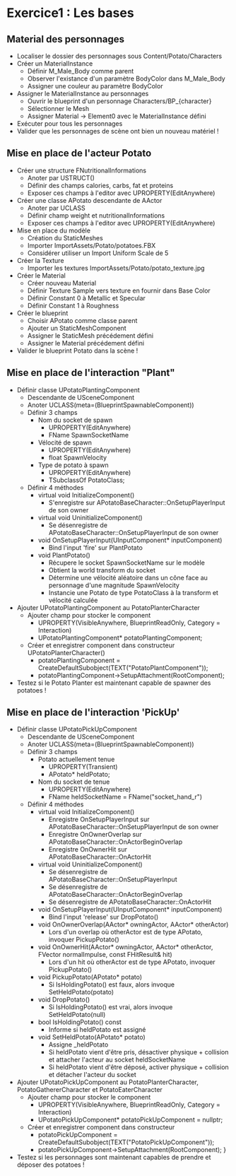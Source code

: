 # Exercice1 : Les bases

## Material des personnages
* Localiser le dossier des personnages sous Content/Potato/Characters
* Créer un MaterialInstance
  * Définir M_Male_Body comme parent
  * Observer l'existance d'un paramètre BodyColor dans M_Male_Body
  * Assigner une couleur au paramètre BodyColor
* Assigner le MaterialInstance au personnages
  * Ouvrir le blueprint d'un personnage Characters/BP_{character}
  * Sélectionner le Mesh
  * Assigner Material -> Element0 avec le MaterialInstance défini
* Exécuter pour tous les personnages
* Valider que les personnages de scène ont bien un nouveau matériel !

## Mise en place de l'acteur Potato
* Créer une structure FNutritionalInformations
  * Anoter par USTRUCT()
  * Définir des champs calories, carbs, fat et proteins
  * Exposer ces champs à l'editor avec UPROPERTY(EditAnywhere)
* Créer une classe APotato descendante de AActor
  * Anoter par UCLASS
  * Définir champ weight et nutritionalInformations
  * Exposer ces champs à l'editor avec UPROPERTY(EditAnywhere)
* Mise en place du modèle
  * Création du StaticMeshes
  * Importer ImportAssets/Potato/potatoes.FBX
  * Considérer utiliser un Import Uniform Scale de 5
* Créer la Texture
  * Importer les textures ImportAssets/Potato/potato_texture.jpg
* Créer le Material
  * Créer nouveau Material 
  * Définir Texture Sample vers texture en fournir dans Base Color
  * Définir Constant 0 à Metallic et Specular
  * Définir Constant 1 à Roughness
* Créer le blueprint
  * Choisir APotato comme classe parent
  * Ajouter un StaticMeshComponent
  * Assigner le StaticMesh précédement défini
  * Assigner le Material précédement défini 
* Valider le blueprint Potato dans la scène !

## Mise en place de l'interaction "Plant"
* Définir classe UPotatoPlantingComponent 
	* Descendante de USceneComponent
	* Anoter UCLASS(meta=(BlueprintSpawnableComponent))
	* Définir 3 champs 
		* Nom du socket de spawn
			* UPROPERTY(EditAnywhere)
			* FName SpawnSocketName
		* Vélocité de spawn
			* UPROPERTY(EditAnywhere)
			* float SpawnVelocity
		* Type de potato à spawn
			* UPROPERTY(EditAnywhere)
			* TSubclassOf<APotato> PotatoClass;
	* Définir 4 méthodes
		* virtual void InitializeComponent()
			* S'enregistre sur APotatoBaseCharacter::OnSetupPlayerInput de son owner
		* virtual void UninitializeComponent()
			* Se désenregistre de APotatoBaseCharacter::OnSetupPlayerInput de son owner
		* void OnSetupPlayerInput(UInputComponent* inputComponent)
			* Bind l'input 'fire' sur PlantPotato
		* void PlantPotato()
			* Récupere le socket SpawnSocketName sur le modèle
			* Obtient la world transform du socket
			* Détermine une vélocité aléatoire dans un cône face au personnage d'une magnitude SpawnVelocity
			* Instancie une Potato de type PotatoClass à la transform et vélocité calculée
* Ajouter UPotatoPlantingComponent au PotatoPlanterCharacter
	* Ajouter champ pour stocker le component
		* UPROPERTY(VisibleAnywhere, BlueprintReadOnly, Category = Interaction)
		* UPotatoPlantingComponent* potatoPlantingComponent;
	* Créer et enregistrer component dans constructeur UPotatoPlanterCharacter()
		* potatoPlantingComponent = CreateDefaultSubobject<UPotatoPlantingComponent>(TEXT("PotatoPlantComponent"));
		* potatoPlantingComponent->SetupAttachment(RootComponent);
* Testez si le Potato Planter est maintenant capable de spawner des potatoes !

## Mise en place de l'interaction 'PickUp'
* Définir classe UPotatoPickUpComponent 
	* Descendante de USceneComponent
	* Anoter UCLASS(meta=(BlueprintSpawnableComponent))
	* Définir 3 champs
		* Potato actuellement tenue
			* UPROPERTY(Transient)
			* APotato* heldPotato;
		* Nom du socket de tenue
			* UPROPERTY(EditAnywhere)
			* FName heldSocketName = FName("socket_hand_r")
	* Définir 4 méthodes
		* virtual void InitializeComponent()
			* Enregistre OnSetupPlayerInput sur APotatoBaseCharacter::OnSetupPlayerInput de son owner
			* Enregistre OnOwnerOverlap sur APotatoBaseCharacter::OnActorBeginOverlap
			* Enregistre OnOwnerHit sur APotatoBaseCharacter::OnActorHit
		* virtual void UninitializeComponent()
			* Se désenregistre de APotatoBaseCharacter::OnSetupPlayerInput
			* Se désenregistre de APotatoBaseCharacter::OnActorBeginOverlap
			* Se désenregistre de APotatoBaseCharacter::OnActorHit
		* void OnSetupPlayerInput(UInputComponent* inputComponent)
			* Bind l'input 'release' sur DropPotato()
		* void OnOwnerOverlap(AActor* owningActor, AActor* otherActor)
			* Lors d'un overlap où otherActor est de type APotato, invoquer PickupPotato()
		* void OnOwnerHit(AActor* owningActor, AActor* otherActor, FVector normalImpulse, const FHitResult& hit)
			* Lors d'un hit où otherActor est de type APotato, invoquer PickupPotato()
		* void PickupPotato(APotato* potato)
			* Si IsHoldingPotato() est faux, alors invoque SetHeldPotato(potato)
		* void DropPotato()
			* Si IsHoldingPotato() est vrai, alors invoque SetHeldPotato(null)
		* bool IsHoldingPotato() const
			* Informe si heldPotato est assigné
		* void SetHeldPotato(APotato* potato)
			* Assigne _heldPotato
			* Si heldPotato vient d'être pris, désactiver physique + collision et attacher l'acteur au socket heldSocketName
			* Si heldPotato vient d'être déposé, activer physique + collision et détacher l'acteur du socket
* Ajouter UPotatoPickUpComponent au PotatoPlanterCharacter, PotatoGathererCharacter et PotatoEaterCharacter
	* Ajouter champ pour stocker le component
		* UPROPERTY(VisibleAnywhere, BlueprintReadOnly, Category = Interaction)
		* UPotatoPickUpComponent* potatoPickUpComponent = nullptr;
	* Créer et enregistrer component dans constructeur
		* potatoPickUpComponent = CreateDefaultSubobject<UPotatoPickUpComponent>(TEXT("PotatoPickUpComponent"));
		* potatoPickUpComponent->SetupAttachment(RootComponent);
}
* Testez si les personnages sont maintenant capables de prendre et déposer des potatoes !
